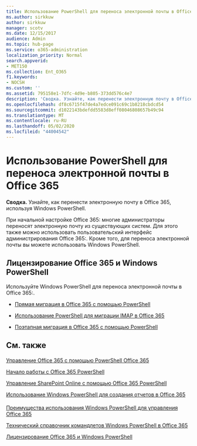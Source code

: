 ```yaml
---
title: Использование PowerShell для переноса электронной почты в Office 365
ms.author: sirkkuw
author: sirkkuw
manager: scotv
ms.date: 12/15/2017
audience: Admin
ms.topic: hub-page
ms.service: o365-administration
localization_priority: Normal
search.appverid:
- MET150
ms.collection: Ent_O365
f1.keywords:
- NOCSH
ms.custom: ''
ms.assetid: 795158e1-7dfc-4d9e-b805-373dd576c4e7
description: 'Сводка. Узнайте, как перенести электронную почту в Office 365: с помощью Windows PowerShell.'
ms.openlocfilehash: df8c6715f47de4a7edce091c69c1b8218cbdcd54
ms.sourcegitcommit: d1022143bdefdd5583d8eff08046808657b49c94
ms.translationtype: MT
ms.contentlocale: ru-RU
ms.lasthandoff: 05/02/2020
ms.locfileid: "44004542"
---
```

# <a name="use-powershell-for-email-migration-to-office-365"></a>Использование PowerShell для переноса электронной почты в Office 365

 **Сводка.** Узнайте, как перенести электронную почту в Office 365, используя Windows PowerShell.
  
При начальной настройке Office 365: многие администраторы переносят электронную почту из существующих систем. Для этого также можно использовать пользовательский интерфейс администрирования Office 365:. Кроме того, для переноса электронной почты вы можете использовать Windows PowerShell.
  
## <a name="office-365-licensing-and-windows-powershell"></a>Лицензирование Office 365 и Windows PowerShell

Используйте Windows PowerShell для переноса электронной почты в Office 365:. 
  
- [Прямая миграция в Office 365 с помощью PowerShell](use-powershell-to-perform-a-cutover-migration-to-office-365.md)
    
- [Использование PowerShell для миграции IMAP в Office 365](use-powershell-to-perform-an-imap-migration-to-office-365.md)
    
- [Поэтапная миграция в Office 365 с помощью PowerShell](use-powershell-to-perform-a-staged-migration-to-office-365.md)
    
## <a name="see-also"></a>См. также

#### 

[Управление Office 365 с помощью PowerShell Office 365](manage-office-365-with-office-365-powershell.md)
  
[Начало работы с Office 365 PowerShell](getting-started-with-office-365-powershell.md)
  
[Управление SharePoint Online с помощью Office 365 PowerShell](manage-sharepoint-online-with-office-365-powershell.md)
  
[Использование Windows PowerShell для создания отчетов в Office 365](use-windows-powershell-to-create-reports-in-office-365.md)
#### 

[Преимущества использования Windows PowerShell для управления Office 365](https://technet.microsoft.com/library/15144a50-453e-4cd5-befd-bc6736697967.aspx)
  
[Технический справочник командлетов Windows PowerShell в Office 365](https://technet.microsoft.com/library/10d5c66a-7579-4319-aaa5-7a5e21d49cea.aspx)
  
[Лицензирование Office 365 и Windows PowerShell](https://technet.microsoft.com/library/6ca0e430-f7ba-4184-becf-14c6c5c8dde5.aspx)

